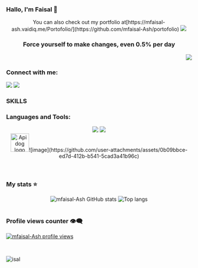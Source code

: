 ### Hallo, I'm Faisal 👋
<p align="center">
You can also check out my portfolio at[https://mfaisal-ash.vaidiq.me/Portofolio/](https://github.com/mfaisal-Ash/portofolio)
  <img src="https://github.com/mfaisal-Ash" />
</p>

<h3 align="center">Force yourself to make changes, even 0.5% per day</h3>

<p align="right">
<img src="https://github-readme-stats.vercel.app/api?username=mfaisal-Ash&show_icons=true&icon_color=CE1D2D&text_color=718096&bg_color=00000000&hide_title=true&hide_border=true" />
</p>

<h3 align="left">Connect with me:</h3>
<p align="left">
<a href="https://www.linkedin.com/in/muhammad-faisal-ashshidiq/" target="blank"> <img src="https://skillicons.dev/icons?i=linkedin" /></a>
<a href="https://www.instagram.com/faisal_shishidiq/?hl=id#" target="blank"><img src="https://skillicons.dev/icons?i=instagram" /></a>
</p>

### SKILLS ###
<h3 align="left">Languages and Tools:</h3>
<div align="center">
    <img src="https://skillicons.dev/icons?i=laravel,html,css,tailwindcss,github,git,python" />
    <img src="https://skillicons.dev/icons?i=nodejs,javascript,express,mysql,postman,php,go" /><br>
    <img src="" alt="Apidog logo" width="50" />![image](https://github.com/user-attachments/assets/0b09bbce-ed7d-412b-b541-5cad3a41b96c)
<br>
</div>


<br>
<br>
<!-- <img src="https://user-images.githubusercontent.com/74038190/213910845-af37a709-8995-40d6-be59-724526e3c3d7.gif" width="900"> -->


### My stats ⭐ ###

<div align="center">
<img alt="mfaisal-Ash GitHub stats" src="https://github-readme-stats.vercel.app/api?username=mfaisal-Ash&show_icons=true&theme=transparent"/>
<img alt="Top langs" src="https://github-readme-stats.vercel.app/api/top-langs/?username=mfaisal-Ash&layout=compact&&langs_count=8"/>
</div>
</br>

### Profile views counter 👁️‍🗨️
[![mfaisal-Ash profile views](https://u8views.com/api/v1/github/profiles/7869344/views/day-week-month-total-count.svg)](https://u8views.com/github/mfaisal-Ash)

<br>
<p><img src="https://github-readme-stats.vercel.app/api/top-langs/?username=mfaisal-Ash&show_icons=true&locale\&hide_progress=true" alt="isal"/></p>
<br>

